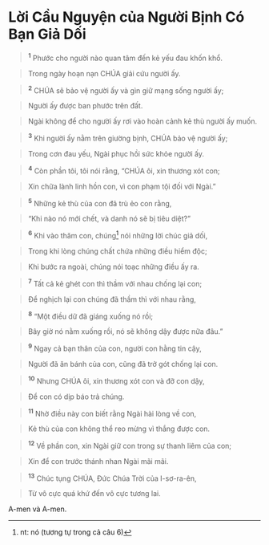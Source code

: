 

# Lời Cầu Nguyện của Người Bịnh Có Bạn Giả Dối

> <sup><b>1</b></sup> Phước cho người nào quan tâm đến kẻ yếu đau khốn khổ.
>


> Trong ngày hoạn nạn CHÚA giải cứu người ấy.
>


> <sup><b>2</b></sup> CHÚA sẽ bảo vệ người ấy và gìn giữ mạng sống người ấy;
>


> Người ấy được ban phước trên đất.
>


> Ngài không để cho người ấy rơi vào hoàn cảnh kẻ thù người ấy muốn.
>


> <sup><b>3</b></sup> Khi người ấy nằm trên giường bịnh, CHÚA bảo vệ người ấy;
>


> Trong cơn đau yếu, Ngài phục hồi sức khỏe người ấy.
>


> <sup><b>4</b></sup> Còn phần tôi, tôi nói rằng, “CHÚA ôi, xin thương xót con;
>


> Xin chữa lành linh hồn con, vì con phạm tội đối với Ngài.”
>


> <sup><b>5</b></sup> Những kẻ thù của con đã trù ẻo con rằng,
>


> “Khi nào nó mới chết, và danh nó sẽ bị tiêu diệt?”
>


> <sup><b>6</b></sup> Khi vào thăm con, chúng[^1] nói những lời chúc giả dối,
>


> Trong khi lòng chúng chất chứa những điều hiểm độc;
>


> Khi bước ra ngoài, chúng nói toạc những điều ấy ra.
>


> <sup><b>7</b></sup> Tất cả kẻ ghét con thì thầm với nhau chống lại con;
>


> Để nghịch lại con chúng đã thầm thì với nhau rằng,
>


> <sup><b>8</b></sup> “Một điều dữ đã giáng xuống nó rồi;
>


> Bây giờ nó nằm xuống rồi, nó sẽ không dậy được nữa đâu.”
>


> <sup><b>9</b></sup> Ngay cả bạn thân của con, người con hằng tin cậy,
>


> Người đã ăn bánh của con, cũng đã trở gót chống lại con.
>


> <sup><b>10</b></sup> Nhưng CHÚA ôi, xin thương xót con và đỡ con dậy,
>


> Để con có dịp báo trả chúng.
>


> <sup><b>11</b></sup> Nhờ điều này con biết rằng Ngài hài lòng về con,
>


> Kẻ thù của con không thể reo mừng vì thắng được con.
>


> <sup><b>12</b></sup> Về phần con, xin Ngài giữ con trong sự thanh liêm của con;
>


> Xin để con trước thánh nhan Ngài mãi mãi.
>


> <sup><b>13</b></sup> Chúc tụng CHÚA, Đức Chúa Trời của I-sơ-ra-ên,
>


> Từ vô cực quá khứ đến vô cực tương lai.
>

A-men và A-men.

[^1]: nt: nó (tương tự trong cả câu 6)
